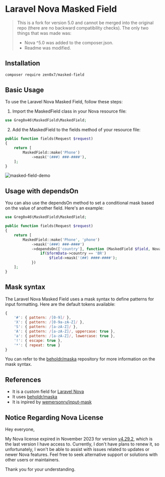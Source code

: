 # Laravel Nova Masked Field

> This is a fork for version 5.0 and cannot be merged into the original repo (there are no backward compatibility checks).
> The only two things that was made was:
> 
> - Nova ^5.0 was added to the composer.json.
> - Readme was modified.

## Installation

```sh
composer require zen0x7/masked-field
```

## Basic Usage

To use the Laravel Nova Masked Field, follow these steps:


1. Import the MaskedField class in your Nova resource file:
```php
use Greg0x46\MaskedField\MaskedField;
```
2. Add the MaskedField to the fields method of your resource file:
```php
public function fields(Request $request)
{
    return [
        MaskedField::make('Phone')
            ->mask('(###) ###-####'),
    ];
}
```

![masked-field-demo](https://user-images.githubusercontent.com/16712150/200448755-d3fcc39b-28b6-4145-bbd0-f2d5c8e23713.png)

## Usage with dependsOn

You can also use the dependsOn method to set a conditional mask based on the value of another field. Here's an example:

```php
use Greg0x46\MaskedField\MaskedField;

public function fields(Request $request)
{
    return [
        MaskedField::make('Phone', 'phone')
            ->mask('(###) ###-####')
            ->dependsOn(['country'], function (MaskedField $field, NovaRequest $request, FormData $formData) {
                if($formData->country == 'BR')
                    $field->mask('(##) ####-####');
            })
    ];
}
```

## Mask syntax

The Laravel Nova Masked Field uses a mask syntax to define patterns for input formatting. Here are the default tokens available:

``` javascript
{
    '#': { pattern: /[0-9]/ },
    'X': { pattern: /[0-9a-zA-Z]/ },
    'S': { pattern: /[a-zA-Z]/ },
    'A': { pattern: /[a-zA-Z]/, uppercase: true },
    'a': { pattern: /[a-zA-Z]/, lowercase: true },
    '!': { escape: true },
    '*': { repeat: true }
}
```

You can refer to the [beholdr/maska](https://github.com/beholdr/maska)  repository for more information on the mask syntax.

## References

* It is a custom field for [Laravel Nova](https://nova.laravel.com/)
* It uses [beholdr/maska](https://github.com/beholdr/maska)
* It is inpired by [wemersonrv/input-mask](https://novapackages.com/packages/wemersonrv/input-mask)


## Notice Regarding Nova License

Hey everyone,

My Nova license expired in November 2023 for version [v4.29.2](https://nova.laravel.com/releases/4.29.2), which is the last version I have access to.
Currently, I don't have plans to renew it, so unfortunately, I won't be able to assist with issues related to updates or newer Nova features.
Feel free to seek alternative support or solutions with other users or maintainers.

Thank you for your understanding.
